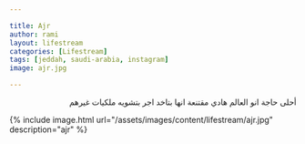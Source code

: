 ```yaml
---

title: Ajr 
author: rami
layout: lifestream 
categories: [Lifestream]
tags: [jeddah, saudi-arabia, instagram] 
image: ajr.jpg

---
```


<div dir="rtl">أحلى حاجة انو العالم هادي مقتنعة انها بتاخد اجر بتشويه ملكيات غيرهم</div>

{% include image.html url="/assets/images/content/lifestream/ajr.jpg" description="ajr" %}
